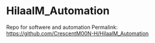 # HilaalM_Automation
 Repo for softwere and automation 
Permalink: https://github.com/CrescentM00N-H/HilaalM_Automation
